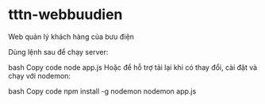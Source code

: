 # tttn-webbuudien
Web quản lý khách hàng của bưu điện


Dùng lệnh sau để chạy server:

bash
Copy code
node app.js
Hoặc để hỗ trợ tải lại khi có thay đổi, cài đặt và chạy với nodemon:

bash
Copy code
npm install -g nodemon
nodemon app.js